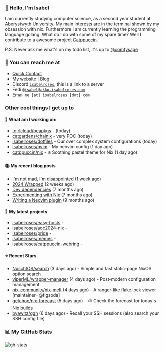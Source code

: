 ### 👋 Hello, I'm Isabel

I am currently studying computer science, as a second year student at Aberystwyth University. My main interests are in the terminal shown by my obsession with nix. Furthermore I am currently learning the programming language golang.
What do I do with some of my spare time? Well I contribute to a awesome project [Catppuccin](https://github.com/catppuccin/catppuccin).

P.S. Never ask me what's on my todo list, it's up to [@comfysage](https://github.com/comfysage)

### 📧 You can reach me at

* [Quick Contact](https://isabel.contact)
* [My website](https://isabelroses.com) | [Blog](https://isabelroses.com/blog)
* Discord [`isabelroses`](https://discord.gg/8RVhHeJH3x), this is a link to a server
* Fedi [`@isabel@akko.isabelroses.com`](https://akko.isabelroses.com/isabel)
* Email `me [at] isabelroses [dot] com`

### Other cool things I get up to

#### 👷 What am I working on:


- [tgirlcloud/beapkgs](https://github.com/tgirlcloud/beapkgs) -  (today)
- [catgardens/chainix](https://github.com/catgardens/chainix) - very POC (today)
- [isabelroses/dotfiles](https://github.com/isabelroses/dotfiles) - Our over complex system configurations  (today)
- [isabelroses/nvim](https://github.com/isabelroses/nvim) - My neovim config (1 day ago)
- [catppuccin/nix](https://github.com/catppuccin/nix) - ❄️ Soothing pastel theme for Nix (1 day ago)

#### 📚 My recent blog posts

- [I&#39;m not mad, I&#39;m disappointed](https://isabelroses.com/blog/im-not-mad-im-disapointed-10) (1 week ago)
- [2024 Wrapped](https://isabelroses.com/blog/2024-wrapped-9) (2 weeks ago)
- [Dev dependencies](https://isabelroses.com/blog/nix-shells-8) (7 months ago)
- [Experimenting with Nix](https://isabelroses.com/blog/experimenting-with-nix-7) (7 months ago)
- [Writing a Neovim plugin](https://isabelroses.com/blog/writing-a-neovim-plugin-6) (9 months ago)

#### 🌱 My latest projects

- [isabelroses/easy-hosts](https://github.com/isabelroses/easy-hosts) - 
- [isabelroses/aoc2024-nix](https://github.com/isabelroses/aoc2024-nix) - 
- [isabelroses/pride](https://github.com/isabelroses/pride) - 
- [isabelroses/memes](https://github.com/isabelroses/memes) - 
- [isabelroses/catppuccin-webring](https://github.com/isabelroses/catppuccin-webring) - 

#### ⭐ Recent Stars

- [NuschtOS/search](https://github.com/NuschtOS/search) (3 days ago) - Simple and fast static-page NixOS option search
- [viperML/wrapper-manager](https://github.com/viperML/wrapper-manager) (4 days ago) - Post-modern configuration management
- [nix-community/nix-melt](https://github.com/nix-community/nix-melt) (4 days ago) - A ranger-like flake.lock viewer [maintainer=@figsoda]
- [getchoo/nix-forecast](https://github.com/getchoo/nix-forecast) (5 days ago) - ⛅ Check the forecast for today&#39;s Nix builds
- [byawitz/ggh](https://github.com/byawitz/ggh) (6 days ago) - Recall your SSH sessions (also search your SSH config file)


### 📊 My GitHub Stats

![gh-stats](https://github-readme-stats-one-bice.vercel.app/api?username=isabelroses&include_all_commits=true&show_icons=true&bg_color=1e1e2e&text_color=cdd6f4&icon_color=cba6f7&title_color=94e2d5&border_color=313244&role=OWNER,ORGANIZATION_MEMBER)


